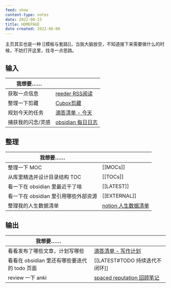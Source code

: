 ```yaml
---
feed: show
content-type: notes
date: 2022-06-23
title: HOMEPAGE
date created: 2022-06-09
---
```


主页其实也是一种 [[模板与套路]]，当我大脑放空，不知道接下来需要做什么的时候，不妨打开这里，找寻一点思路。

## 输入

| 我想要……             |                                                                                           |
| -------------------- | ----------------------------------------------------------------------------------------- |
| 获取一点信息         | [reeder RSS阅读](reeder://)                                                                      |
| 整理一下剪藏    | [Cubox剪藏](cubox://)                                                                                  |
| 规划今天的任务       | [滴答清单 - 今天](ticktick://v1/show?smartlist=today)                                                                   |
| 捕获我的闪念/灵感    | [obsidian 每日日志](obsidian://advanced-uri?daily=true&mode=append) |

## 整理

| 我想要……                             |              |
| ------------------------------------ | ------------ |
| 整理一下 MOC                         | [[MOCs]]     |
| 从库里精选并设计目录结构 TOC         | [[TOCs]]     |
| 看一下在 obsidian 里最近干了啥       | [[LATEST]]   |
| 看一下在 obsidian 里引用哪些外部资源 | [[EXTERNAL]] |
| 整理我的人生数据清单 | [notion 人生数据清单](notion://)          |                                     |              |

## 输出

| 我想要……                                   |                                                         |
| ------------------------------------------ | ------------------------------------------------------- |
| 看看发布了哪些文章，计划写哪些             | [滴答清单 - 写作计划](ticktick://v1/show?list=写作笔记) |
| 看看在 obsidian 里还有哪些要迭代的 todo 页面 | [[LATEST#TODO 持续迭代不闭环]]                          |
| review 一下 anki                                 |   [spaced reputation 回顾笔记](obsidian://advanced-uri?vault=knowledge-garden&commandid=obsidian-spaced-repetition%253Asrs-note-review-open-note)                                                      |
